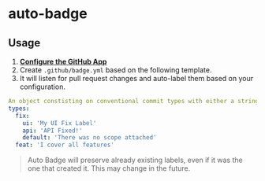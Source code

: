 # auto-badge

## Usage

1. **[Configure the GitHub App](https://github.com/apps/auto-badge)**
2. Create `.github/badge.yml` based on the following template.
3. It will listen for pull request changes and auto-label them based on your configuration.

```yml
An object constisting on conventional commit types with either a string or a object based on scopes
types:
  fix:
    ui: 'My UI Fix Label'
    api: 'API Fixed!'
    default: 'There was no scope attached'
  feat: 'I cover all features'
```

> Auto Badge will preserve already existing labels, even if it was the one that created it. This may change in the future.
